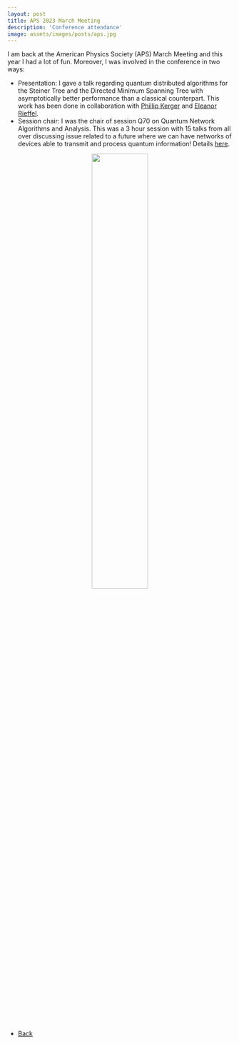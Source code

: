 ```yaml
---
layout: post
title: APS 2023 March Meeting
description: 'Conference attendance'
image: assets/images/posts/aps.jpg
---
```


I am back at the American Physics Society (APS) March Meeting and this year I had a lot of fun. Moreover, I was involved in the conference in two ways:
- Presentation: I gave a talk regarding quantum distributed algorithms for the Steiner Tree and the Directed Minimum Spanning Tree with asymptotically better performance than a classical counterpart. This work has been done in collaboration with [Phillip Kerger](https://phillipkerger.github.io/) and [Eleanor Rieffel](https://scholar.google.com/citations?user=2UvnS7UAAAAJ&hl=en).
- Session chair: I was the chair of session Q70 on Quantum Network Algorithms and Analysis. This was a 3 hour session with 15 talks from all over discussing issue related to a future where we can have networks of devices able to transmit and process quantum information! Details [here](https://march.aps.org/sessions/Q70).

<div style="text-align: center"> <img style='height: 50%; width: 50%' src="{% link assets/images/posts/aps.jpg %}" alt=""/> </div>

<ul class="actions">
    <li><a href="/7-news.html" class="button next">Back</a></li>
</ul>
